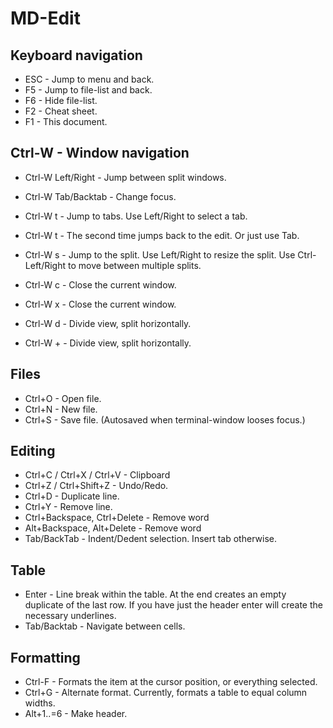 # MD-Edit

## Keyboard navigation

* ESC - Jump to menu and back.
* F5 - Jump to file-list and back.
* F6 - Hide file-list.
* F2 - Cheat sheet.
* F1 - This document.

## Ctrl-W - Window navigation

* Ctrl-W Left/Right - Jump between split windows.
* Ctrl-W Tab/Backtab - Change focus.

* Ctrl-W t - Jump to tabs. Use Left/Right to select a tab.
* Ctrl-W t - The second time jumps back to the edit. Or just use Tab.

* Ctrl-W s - Jump to the split. Use Left/Right to resize the split.
  Use Ctrl-Left/Right to move between multiple splits.

* Ctrl-W c - Close the current window.
* Ctrl-W x - Close the current window.

* Ctrl-W d - Divide view, split horizontally.
* Ctrl-W + - Divide view, split horizontally.

## Files

* Ctrl+O - Open file.
* Ctrl+N - New file.
* Ctrl+S - Save file. (Autosaved when terminal-window looses focus.)

## Editing

* Ctrl+C / Ctrl+X / Ctrl+V - Clipboard
* Ctrl+Z / Ctrl+Shift+Z - Undo/Redo.
* Ctrl+D - Duplicate line.
* Ctrl+Y - Remove line.
* Ctrl+Backspace, Ctrl+Delete - Remove word
* Alt+Backspace, Alt+Delete - Remove word
* Tab/BackTab - Indent/Dedent selection. Insert tab otherwise.

## Table

* Enter - Line break within the table. At the end creates an empty
  duplicate of the last row. If you have just the header enter will
  create the necessary underlines.
* Tab/Backtab - Navigate between cells.

## Formatting

* Ctrl-F - Formats the item at the cursor position, or everything
  selected.
* Ctrl+G - Alternate format. Currently, formats a table to
  equal column widths.
* Alt+1..=6 - Make header.

